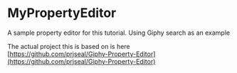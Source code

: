 # MyPropertyEditor
A sample property editor for this tutorial. Using Giphy search as an example

The actual project this is based on is here [https://github.com/prjseal/Giphy-Property-Editor](https://github.com/prjseal/Giphy-Property-Editor)
